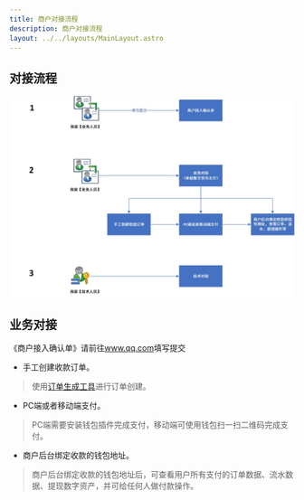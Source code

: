 ```yaml
---
title: 商户对接流程
description: 商户对接流程
layout: ../../layouts/MainLayout.astro
---
```


## 对接流程

![flow](/public/flow.jpeg)

## 业务对接
《商户接入确认单》请前往<a href='http://www.qq.com' target='_blank'>www.qq.com</a>填写提交
- 手工创建收款订单。    
> 使用<a href="https://debug-tools.cpay.network/" target="_blank">订单生成工具</a>进行订单创建。

- PC端或者移动端支付。      
> PC端需要安装钱包插件完成支付，移动端可使用钱包扫一扫二维码完成支付。

- 商户后台绑定收款的钱包地址。      
> 商户后台绑定收款的钱包地址后，可查看用户所有支付的订单数据、流水数据、提现数字资产，并可给任何人做付款操作。